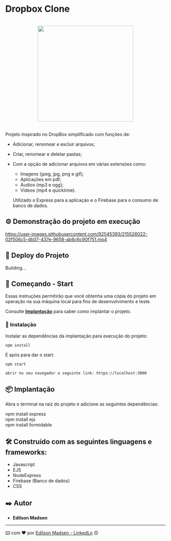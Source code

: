 # Dropbox Clone
<br>
<div align="center">
  <img src="https://user-images.githubusercontent.com/92545393/215517932-c76ec14f-b3d9-497a-b275-fb7847da6134.jpg" width="300px"/>
</div>
<br>

Projeto inspirado no DropBox simplificado com funções de:

* Adicionar, renomear e excluir arquivos;

* Criar, renomear e deletar pastas;

* Com a opção de adicionar arquivos em várias extensões como:

  - Imagens (jpeg, jpg, png e gif);
  - Aplicações em pdf;
  - Áudios (mp3 e ogg);
  - Vídeos (mp4 e quicktime).
  
  Utilizado o Express para a aplicação e o Firebase para o consumo de banco de dados.


## ⚙️ Demonstração do projeto em execução

https://user-images.githubusercontent.com/92545393/215526022-02f506c5-db07-437e-9658-ab6c6c90f751.mp4


## 📌 Deploy do Projeto

Building... 

## 🚀 Começando - Start

Essas instruções permitirão que você obtenha uma cópia do projeto em operação na sua máquina local para fins de desenvolvimento e teste.

Consulte **[Implantação](#-implanta%C3%A7%C3%A3o)** para saber como implantar o projeto.

### 🔧 Instalação

Instalar as dependências da implantação para execução do projeto:

```
npm install
```

E após para dar o start:

```
npm start
```

```
abrir no seu navegador o seguinte link: https://localhost:3000
```


## 📦 Implantação

Abra o terminal na raiz do projeto e adicione as seguintes dependências:
 
npm install express <br>
npm install ejs <br>
npm install formidable <br>

## 🛠️ Construído com as seguintes linguagens e frameworks:

* Javascript
* EJS
* NodeExpress
* Firebase (Banco de dados)
* CSS

## ✒️ Autor

* **Edilson Madsen**

---
⌨️ com ❤️ por [Edilson Madsen - LinkedLn](https://www.linkedin.com/in/edilsonmadsen/) 😊
